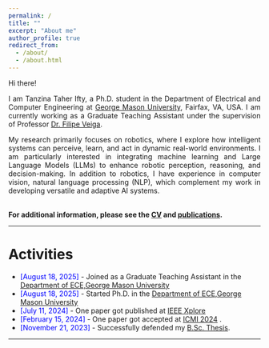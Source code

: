 ```yaml
---
permalink: /
title: ""
excerpt: "About me"
author_profile: true
redirect_from: 
  - /about/
  - /about.html
---
```


Hi there!

<div style="text-align: justify"> 

I am Tanzina Taher Ifty, a Ph.D. student in the Department of Electrical and Computer Engineering at <a href="https://www.gmu.edu/">George Mason University</a>, Fairfax, VA, USA. I am currently working as a Graduate Teaching Assistant under the supervision of Professor <a href="https://ece.gmu.edu/profiles/fferna3">Dr. Filipe Veiga</a>.

My research primarily focuses on robotics, where I explore how intelligent systems can perceive, learn, and act in dynamic real-world environments. I am particularly interested in integrating machine learning and Large Language Models (LLMs) to enhance robotic perception, reasoning, and decision-making. In addition to robotics, I have experience in computer vision, natural language processing (NLP), which complement my work in developing versatile and adaptive AI systems.<br /><br /></div>
   

**For additional information, please see the [CV](https://TanzinaTaher.github.io/cv/) and [publications](https://TanzinaTaher.github.io/publications/).**

-----------


# Activities 

* <span style="color:Blue"> [August 18, 2025] </span> - Joined as a Graduate Teaching Assistant in the [Department of ECE,](https://ece.gmu.edu/)[George Mason University](https://www.gmu.edu/)
* <span style="color:Blue"> [August 18, 2025] </span> - Started Ph.D. in the [Department of ECE,](https://ece.gmu.edu/)[George Mason University](https://www.gmu.edu/)
* <span style="color:Blue"> [July 11, 2024] </span> - One paper got published at [IEEE Xplore](https://ieeexplore.ieee.org/document/10586202)
* <span style="color:Blue"> [February 15, 2024] </span> - One paper got accepted at [ICMI 2024](https://www.icmiconf.com/?fbclid=IwAR30VBDgvnzGxKaZpGqpcMWmkZHeb7D8rUw667IYlCOnb0DFzbyuqIJmPSA#) .
* <span style="color:Blue"> [November 21, 2023]  </span> - Successfully defended my [B.Sc. Thesis](https://github.com/TanzinaTaher/TanzinaTaher.github.io/blob/master/files/Thesis.pdf). 

<script type="text/javascript" src="//rf.revolvermaps.com/0/0/8.js?i=52vxgbx02tg&amp;m=0&amp;c=ff0000&amp;cr1=ffffff&amp;f=arial&amp;l=33" async="async"></script>

-----------



